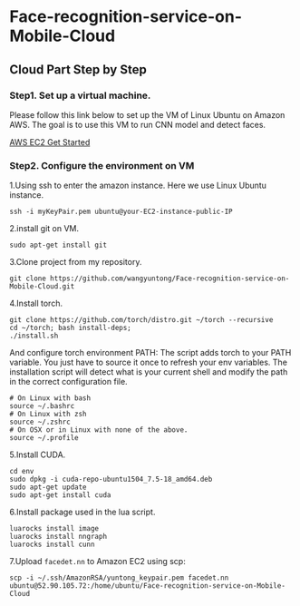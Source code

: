 # Face-recognition-service-on-Mobile-Cloud

## Cloud Part Step by Step

### Step1. Set up a virtual machine.

Please follow this link below to set up the VM of Linux Ubuntu on Amazon AWS. The goal is to use this VM to run CNN model and detect faces. 

[AWS EC2 Get Started](http://docs.aws.amazon.com/AWSEC2/latest/UserGuide/EC2_GetStarted.html)

### Step2. Configure the environment on VM

1.Using ssh to enter the amazon instance. Here we use Linux Ubuntu instance.
```
ssh -i myKeyPair.pem ubuntu@your-EC2-instance-public-IP
```
2.install git on VM. 
```
sudo apt-get install git
```
3.Clone project from my repository.
```
git clone https://github.com/wangyuntong/Face-recognition-service-on-Mobile-Cloud.git
```
4.Install torch.
```
git clone https://github.com/torch/distro.git ~/torch --recursive
cd ~/torch; bash install-deps;
./install.sh
```
And configure torch environment PATH:
The script adds torch to your PATH variable. You just have to source it once to refresh your env variables. The installation script will detect what is your current shell and modify the path in the correct configuration file.
```
# On Linux with bash
source ~/.bashrc
# On Linux with zsh
source ~/.zshrc
# On OSX or in Linux with none of the above.
source ~/.profile
```
5.Install CUDA. 
```
cd env
sudo dpkg -i cuda-repo-ubuntu1504_7.5-18_amd64.deb
sudo apt-get update
sudo apt-get install cuda
```
6.Install package used in the lua script.
```
luarocks install image
luarocks install nngraph
luarocks install cunn
```
7.Upload ```facedet.nn``` to Amazon EC2 using scp:
```
scp -i ~/.ssh/AmazonRSA/yuntong_keypair.pem facedet.nn ubuntu@52.90.105.72:/home/ubuntu/Face-recognition-service-on-Mobile-Cloud
```
